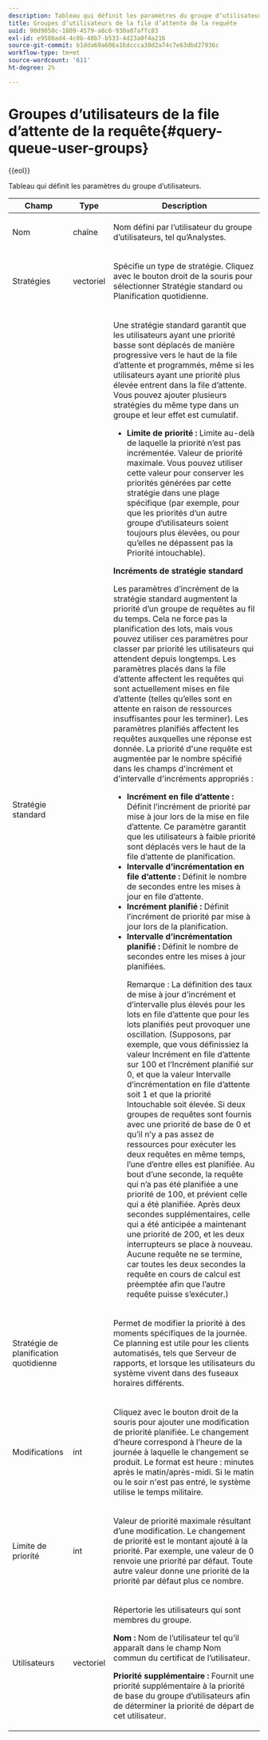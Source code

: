 ```yaml
---
description: Tableau qui définit les paramètres du groupe d’utilisateurs.
title: Groupes d’utilisateurs de la file d’attente de la requête
uuid: 90d9058c-1809-4579-a8c6-930a07affc83
exl-id: e9586ad4-4c0b-48b7-b533-4d23a0f4a216
source-git-commit: b1dda69a606a16dccca30d2a74c7e63dbd27936c
workflow-type: tm+mt
source-wordcount: '611'
ht-degree: 2%

---
```


# Groupes d’utilisateurs de la file d’attente de la requête{#query-queue-user-groups}

{{eol}}

Tableau qui définit les paramètres du groupe d’utilisateurs.

<table id="table_670A47E25A7A43F0B599BD7ABB173E69"> 
 <thead> 
  <tr> 
   <th colname="col1" class="entry"> Champ </th> 
   <th colname="col2" class="entry"> Type </th> 
   <th colname="col3" class="entry"> Description </th> 
  </tr> 
 </thead>
 <tbody> 
  <tr> 
   <td colname="col1"> <p>Nom </p> </td> 
   <td colname="col2"> <p>chaîne </p> </td> 
   <td colname="col3"> <p>Nom défini par l’utilisateur du groupe d’utilisateurs, tel qu’Analystes. </p> </td> 
  </tr> 
  <tr> 
   <td colname="col1"> <p>Stratégies </p> </td> 
   <td colname="col2"> <p>vectoriel </p> </td> 
   <td colname="col3"> <p>Spécifie un type de stratégie. Cliquez avec le bouton droit de la souris pour sélectionner Stratégie standard ou Planification quotidienne. </p> </td> 
  </tr> 
  <tr> 
   <td colname="col1"> <p>Stratégie standard </p> </td> 
   <td colname="col2"> </td> 
   <td colname="col3"> <p>Une stratégie standard garantit que les utilisateurs ayant une priorité basse sont déplacés de manière progressive vers le haut de la file d’attente et programmés, même si les utilisateurs ayant une priorité plus élevée entrent dans la file d’attente. Vous pouvez ajouter plusieurs stratégies du même type dans un groupe et leur effet est cumulatif. 
     <ul id="ul_F7F60D23DC934F61AF2183177A11FA65"> 
      <li id="li_805ED3E740814FAEBFF2B411BAB3D248"><b>Limite de priorité :</b> Limite au-delà de laquelle la priorité n’est pas incrémentée. Valeur de priorité maximale. Vous pouvez utiliser cette valeur pour conserver les priorités générées par cette stratégie dans une plage spécifique (par exemple, pour que les priorités d’un autre groupe d’utilisateurs soient toujours plus élevées, ou pour qu’elles ne dépassent pas la Priorité intouchable). </li> 
     </ul> </p> <p> <b>Incréments de stratégie standard</b> </p> <p>Les paramètres d’incrément de la stratégie standard augmentent la priorité d’un groupe de requêtes au fil du temps. Cela ne force pas la planification des lots, mais vous pouvez utiliser ces paramètres pour classer par priorité les utilisateurs qui attendent depuis longtemps. Les paramètres placés dans la file d’attente affectent les requêtes qui sont actuellement mises en file d’attente (telles qu’elles sont en attente en raison de ressources insuffisantes pour les terminer). Les paramètres planifiés affectent les requêtes auxquelles une réponse est donnée. La priorité d'une requête est augmentée par le nombre spécifié dans les champs d'incrément et d'intervalle d'incréments appropriés : 
     <ul id="ul_7A5EE18CE10E4484A203B938525C806C"> 
      <li id="li_4B5CD827AF3848DA811A96C851340518"><b>Incrément en file d’attente :</b> Définit l’incrément de priorité par mise à jour lors de la mise en file d’attente. Ce paramètre garantit que les utilisateurs à faible priorité sont déplacés vers le haut de la file d’attente de planification. </li> 
      <li id="li_91CA798235234A1CAC7AB32A7FB1CE84"><b>Intervalle d’incrémentation en file d’attente :</b> Définit le nombre de secondes entre les mises à jour en file d’attente. </li> 
      <li id="li_079275E21ABA43B796A853624A6BDC29"><b>Incrément planifié :</b> Définit l’incrément de priorité par mise à jour lors de la planification. </li> 
      <li id="li_3AE2EC3EBE6C4670BA0FA1BBD03FEBBD"><b>Intervalle d’incrémentation planifié :</b> Définit le nombre de secondes entre les mises à jour planifiées. <p> <p>Remarque : La définition des taux de mise à jour d’incrément et d’intervalle plus élevés pour les lots en file d’attente que pour les lots planifiés peut provoquer une oscillation. (Supposons, par exemple, que vous définissiez la valeur Incrément en file d’attente sur 100 et l’Incrément planifié sur 0, et que la valeur Intervalle d’incrémentation en file d’attente soit 1 et que la priorité Intouchable soit élevée. Si deux groupes de requêtes sont fournis avec une priorité de base de 0 et qu’il n’y a pas assez de ressources pour exécuter les deux requêtes en même temps, l’une d’entre elles est planifiée. Au bout d’une seconde, la requête qui n’a pas été planifiée a une priorité de 100, et prévient celle qui a été planifiée. Après deux secondes supplémentaires, celle qui a été anticipée a maintenant une priorité de 200, et les deux interrupteurs se place à nouveau. Aucune requête ne se termine, car toutes les deux secondes la requête en cours de calcul est préemptée afin que l’autre requête puisse s’exécuter.) </p> </p> </li> 
     </ul> </p> </td> 
  </tr> 
  <tr> 
   <td colname="col1"> <p>Stratégie de planification quotidienne </p> </td> 
   <td colname="col2"> </td> 
   <td colname="col3"> <p>Permet de modifier la priorité à des moments spécifiques de la journée. Ce planning est utile pour les clients automatisés, tels que <span class="wintitle"> Serveur de rapports</span>, et lorsque les utilisateurs du système vivent dans des fuseaux horaires différents. </p> </td> 
  </tr> 
  <tr> 
   <td colname="col1"> <p>Modifications </p> </td> 
   <td colname="col2"> <p>int </p> </td> 
   <td colname="col3"> <p>Cliquez avec le bouton droit de la souris pour ajouter une modification de priorité planifiée. Le changement d’heure correspond à l’heure de la journée à laquelle le changement se produit. Le format est heure : minutes après le matin/après-midi. Si le matin ou le soir n'est pas entré, le système utilise le temps militaire. </p> </td> 
  </tr> 
  <tr> 
   <td colname="col1"> <p>Limite de priorité </p> </td> 
   <td colname="col2"> <p>int </p> </td> 
   <td colname="col3"> <p>Valeur de priorité maximale résultant d’une modification. Le changement de priorité est le montant ajouté à la priorité. Par exemple, une valeur de 0 renvoie une priorité par défaut. Toute autre valeur donne une priorité de la priorité par défaut plus ce nombre. </p> </td> 
  </tr> 
  <tr> 
   <td colname="col1"> <p>Utilisateurs </p> </td> 
   <td colname="col2"> <p>vectoriel </p> </td> 
   <td colname="col3"> <p>Répertorie les utilisateurs qui sont membres du groupe. </p> <p> <b>Nom :</b> Nom de l’utilisateur tel qu’il apparaît dans le champ Nom commun du certificat de l’utilisateur. </p> <p> <b>Priorité supplémentaire :</b> Fournit une priorité supplémentaire à la priorité de base du groupe d’utilisateurs afin de déterminer la priorité de départ de cet utilisateur. </p> </td> 
  </tr> 
 </tbody> 
</table>
